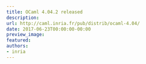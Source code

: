 ```yaml
---
title: OCaml 4.04.2 released
description:
url: http://caml.inria.fr/pub/distrib/ocaml-4.04/
date: 2017-06-23T00:00:00-00:00
preview_image:
featured:
authors:
- inria
---
```



